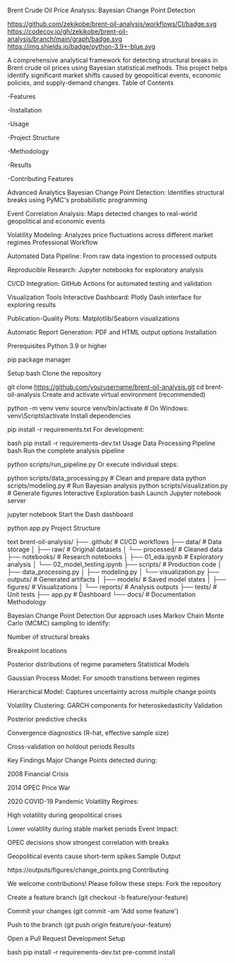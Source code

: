 Brent Crude Oil Price Analysis: Bayesian Change Point Detection

https://github.com/zekikobe/brent-oil-analysis/workflows/CI/badge.svg https://codecov.io/gh/zekikobe/brent-oil-analysis/branch/main/graph/badge.svg https://img.shields.io/badge/python-3.9+-blue.svg

A comprehensive analytical framework for detecting structural breaks in Brent crude oil prices using Bayesian statistical methods. This project helps identify significant market shifts caused by geopolitical events, economic policies, and supply-demand changes.
Table of Contents

-Features

-Installation

-Usage

-Project Structure

-Methodology

-Results

-Contributing
Features

Advanced Analytics Bayesian Change Point Detection: Identifies structural breaks using PyMC's probabilistic programming

Event Correlation Analysis: Maps detected changes to real-world geopolitical and economic events

Volatility Modeling: Analyzes price fluctuations across different market regimes
Professional Workflow

Automated Data Pipeline: From raw data ingestion to processed outputs

Reproducible Research: Jupyter notebooks for exploratory analysis

CI/CD Integration: GitHub Actions for automated testing and validation

Visualization Tools Interactive Dashboard: Plotly Dash interface for exploring results

Publication-Quality Plots: Matplotlib/Seaborn visualizations

Automatic Report Generation: PDF and HTML output options
Installation

Prerequisites Python 3.9 or higher

pip package manager

Setup bash
Clone the repository

git clone https://github.com/yourusername/brent-oil-analysis.git cd brent-oil-analysis
Create and activate virtual environment (recommended)

python -m venv venv source venv/bin/activate # On Windows: venv\Scripts\activate
Install dependencies

pip install -r requirements.txt For development:

bash pip install -r requirements-dev.txt Usage Data Processing Pipeline bash
Run the complete analysis pipeline

python scripts/run_pipeline.py
Or execute individual steps:

python scripts/data_processing.py # Clean and prepare data python scripts/modeling.py # Run Bayesian analysis python scripts/visualization.py # Generate figures Interactive Exploration bash
Launch Jupyter notebook server

jupyter notebook
Start the Dash dashboard

python app.py
Project Structure

text brent-oil-analysis/ ├── .github/ # CI/CD workflows ├── data/ # Data storage │ ├── raw/ # Original datasets │ └── processed/ # Cleaned data ├── notebooks/ # Research notebooks │ ├── 01_eda.ipynb # Exploratory analysis │ └── 02_model_testing.ipynb ├── scripts/ # Production code │ ├── data_processing.py │ ├── modeling.py │ └── visualization.py ├── outputs/ # Generated artifacts │ ├── models/ # Saved model states │ ├── figures/ # Visualizations │ └── reports/ # Analysis outputs ├── tests/ # Unit tests ├── app.py # Dashboard └── docs/ # Documentation
Methodology

Bayesian Change Point Detection Our approach uses Markov Chain Monte Carlo (MCMC) sampling to identify:

Number of structural breaks

Breakpoint locations

Posterior distributions of regime parameters
Statistical Models

Gaussian Process Model: For smooth transitions between regimes

Hierarchical Model: Captures uncertainty across multiple change points

Volatility Clustering: GARCH components for heteroskedasticity
Validation

Posterior predictive checks

Convergence diagnostics (R-hat, effective sample size)

Cross-validation on holdout periods
Results

Key Findings Major Change Points detected during:

2008 Financial Crisis

2014 OPEC Price War

2020 COVID-19 Pandemic
Volatility Regimes:

High volatility during geopolitical crises

Lower volatility during stable market periods
Event Impact:

OPEC decisions show strongest correlation with breaks

Geopolitical events cause short-term spikes
Sample Output

https://outputs/figures/change_points.png
Contributing

We welcome contributions! Please follow these steps:
Fork the repository

Create a feature branch (git checkout -b feature/your-feature)

Commit your changes (git commit -am 'Add some feature')

Push to the branch (git push origin feature/your-feature)

Open a Pull Request
Development Setup

bash pip install -r requirements-dev.txt pre-commit install
